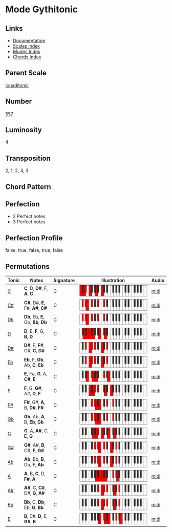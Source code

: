 # Mode Gythitonic

## Links

- [Documentation](README.md)
- [Scales Index](Scales.md)
- [Modes Index](Modes.md)
- [Chords Index](Chords.md)

## Parent Scale

[Ionaditonic](ScaleIonaditonic.md)

## Number

[557](https://ianring.com/musictheory/scales/557)

## Luminosity

4

## Transposition

2, 1, 2, 4, 3

## Chord Pattern



## Perfection

- 2 Perfect notes
- 3 Perfect notes

## Perfection Profile

false, true, false, true, false

## Permutations

| Tonic | Notes | Signature | Illustration | Audio |
|-------|-------|-----------|--------------|-------|
| [C](ModeCNaturalGythitonic.md) | **C**, D, **D#**, F, **A**, **C** | C | ![CNaturalGythitonic](ModeCNaturalGythitonic.png) | [midi](https://github.com/edipermadi/music/blob/main/docs/ModeCNaturalGythitonic.mid?raw=true) |
| [C#](ModeCSharpGythitonic.md) | **C#**, D#, **E**, F#, **A#**, **C#** | C | ![CSharpGythitonic](ModeCSharpGythitonic.png) | [midi](https://github.com/edipermadi/music/blob/main/docs/ModeCSharpGythitonic.mid?raw=true) |
| [Db](ModeDFlatGythitonic.md) | **Db**, Eb, **E**, Gb, **Bb**, **Db** | C | ![DFlatGythitonic](ModeDFlatGythitonic.png) | [midi](https://github.com/edipermadi/music/blob/main/docs/ModeDFlatGythitonic.mid?raw=true) |
| [D](ModeDNaturalGythitonic.md) | **D**, E, **F**, G, **B**, **D** | C | ![DNaturalGythitonic](ModeDNaturalGythitonic.png) | [midi](https://github.com/edipermadi/music/blob/main/docs/ModeDNaturalGythitonic.mid?raw=true) |
| [D#](ModeDSharpGythitonic.md) | **D#**, F, **F#**, G#, **C**, **D#** | C | ![DSharpGythitonic](ModeDSharpGythitonic.png) | [midi](https://github.com/edipermadi/music/blob/main/docs/ModeDSharpGythitonic.mid?raw=true) |
| [Eb](ModeEFlatGythitonic.md) | **Eb**, F, **Gb**, Ab, **C**, **Eb** | C | ![EFlatGythitonic](ModeEFlatGythitonic.png) | [midi](https://github.com/edipermadi/music/blob/main/docs/ModeEFlatGythitonic.mid?raw=true) |
| [E](ModeENaturalGythitonic.md) | **E**, F#, **G**, A, **C#**, **E** | C | ![ENaturalGythitonic](ModeENaturalGythitonic.png) | [midi](https://github.com/edipermadi/music/blob/main/docs/ModeENaturalGythitonic.mid?raw=true) |
| [F](ModeFNaturalGythitonic.md) | **F**, G, **G#**, A#, **D**, **F** | C | ![FNaturalGythitonic](ModeFNaturalGythitonic.png) | [midi](https://github.com/edipermadi/music/blob/main/docs/ModeFNaturalGythitonic.mid?raw=true) |
| [F#](ModeFSharpGythitonic.md) | **F#**, G#, **A**, B, **D#**, **F#** | C | ![FSharpGythitonic](ModeFSharpGythitonic.png) | [midi](https://github.com/edipermadi/music/blob/main/docs/ModeFSharpGythitonic.mid?raw=true) |
| [Gb](ModeGFlatGythitonic.md) | **Gb**, Ab, **A**, B, **Eb**, **Gb** | C | ![GFlatGythitonic](ModeGFlatGythitonic.png) | [midi](https://github.com/edipermadi/music/blob/main/docs/ModeGFlatGythitonic.mid?raw=true) |
| [G](ModeGNaturalGythitonic.md) | **G**, A, **A#**, C, **E**, **G** | C | ![GNaturalGythitonic](ModeGNaturalGythitonic.png) | [midi](https://github.com/edipermadi/music/blob/main/docs/ModeGNaturalGythitonic.mid?raw=true) |
| [G#](ModeGSharpGythitonic.md) | **G#**, A#, **B**, C#, **F**, **G#** | C | ![GSharpGythitonic](ModeGSharpGythitonic.png) | [midi](https://github.com/edipermadi/music/blob/main/docs/ModeGSharpGythitonic.mid?raw=true) |
| [Ab](ModeAFlatGythitonic.md) | **Ab**, Bb, **B**, Db, **F**, **Ab** | C | ![AFlatGythitonic](ModeAFlatGythitonic.png) | [midi](https://github.com/edipermadi/music/blob/main/docs/ModeAFlatGythitonic.mid?raw=true) |
| [A](ModeANaturalGythitonic.md) | **A**, B, **C**, D, **F#**, **A** | C | ![ANaturalGythitonic](ModeANaturalGythitonic.png) | [midi](https://github.com/edipermadi/music/blob/main/docs/ModeANaturalGythitonic.mid?raw=true) |
| [A#](ModeASharpGythitonic.md) | **A#**, C, **C#**, D#, **G**, **A#** | C | ![ASharpGythitonic](ModeASharpGythitonic.png) | [midi](https://github.com/edipermadi/music/blob/main/docs/ModeASharpGythitonic.mid?raw=true) |
| [Bb](ModeBFlatGythitonic.md) | **Bb**, C, **Db**, Eb, **G**, **Bb** | C | ![BFlatGythitonic](ModeBFlatGythitonic.png) | [midi](https://github.com/edipermadi/music/blob/main/docs/ModeBFlatGythitonic.mid?raw=true) |
| [B](ModeBNaturalGythitonic.md) | **B**, C#, **D**, E, **G#**, **B** | C | ![BNaturalGythitonic](ModeBNaturalGythitonic.png) | [midi](https://github.com/edipermadi/music/blob/main/docs/ModeBNaturalGythitonic.mid?raw=true) |
